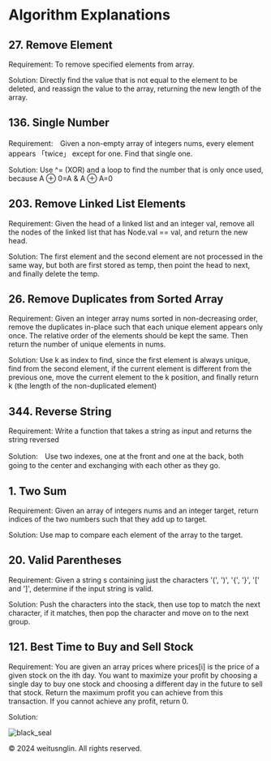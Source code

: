 # Algorithm Explanations

## 27. Remove Element

Requirement: To remove specified elements from array.

Solution: Directly find the value that is not equal to the element to be deleted, and reassign the value to the array, returning the new length of the array.


## 136. Single Number

Requirement:　Given a non-empty array of integers nums, every element appears 「twice」 except for one. Find that single one.

Solution: Use ^= (XOR) and a loop to find the number that is only once used, because A ⊕ 0=A & A ⊕ A=0

## 203. Remove Linked List Elements

Requirement: Given the head of a linked list and an integer val, remove all the nodes of the linked list that has Node.val == val, and return the new head.

Solution: The first element and the second element are not processed in the same way, but both are first stored as temp, then point the head to next, and finally delete the temp.

  
## 26. Remove Duplicates from Sorted Array

Requirement: Given an integer array nums sorted in non-decreasing order, remove the duplicates in-place such that each unique element appears only once. 
  The relative order of the elements should be kept the same. Then return the number of unique elements in nums.


Solution: Use k as index to find, since the first element is always unique, find from the second element, if the current element is different from the previous one, move the current element to the k position, 
  and finally return k (the length of the non-duplicated element)


## 344. Reverse String 

Requirement: Write a function that takes a string as input and returns the string reversed

Solution:　Use two indexes, one at the front and one at the back, both going to the center and exchanging with each other as they go.

##  1. Two Sum

Requirement: Given an array of integers nums and an integer target, return indices of the two numbers such that they add up to target.

Solution: Use map to compare each element of the array to the target.


##  20. Valid Parentheses

Requirement: Given a string s containing just the characters '(', ')', '{', '}', '[' and ']', determine if the input string is valid.

Solution: Push the characters into the stack, then use top to match the next character, if it matches, then pop the character and move on to the next group.

## 121. Best Time to Buy and Sell Stock

Requirement: You are given an array prices where prices[i] is the price of a given stock on the ith day. You want to maximize your profit by choosing a single day to buy one stock and choosing a different day in the future to sell that stock. Return the maximum profit you can achieve from this transaction. If you cannot achieve any profit, return 0.

Solution: 

![black_seal](https://github.com/weitsunglin/leetcode/blob/main/black_seal.png)


© 2024 weitusnglin. All rights reserved.
